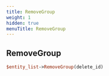 ```yaml
---
title: RemoveGroup
weight: 1
hidden: true
menuTitle: RemoveGroup
---
```

## RemoveGroup
```perl
$entity_list->RemoveGroup(delete_id)
```